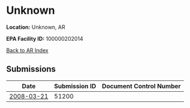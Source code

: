 # Unknown

**Location:** Unknown, AR

**EPA Facility ID:** 100000202014

[Back to AR Index](../../index.md)

## Submissions

| Date | Submission ID | Document Control Number |
|------|--------------|-------------------------|
| [2008-03-21](submissions/51200.md) | 51200 |  |
